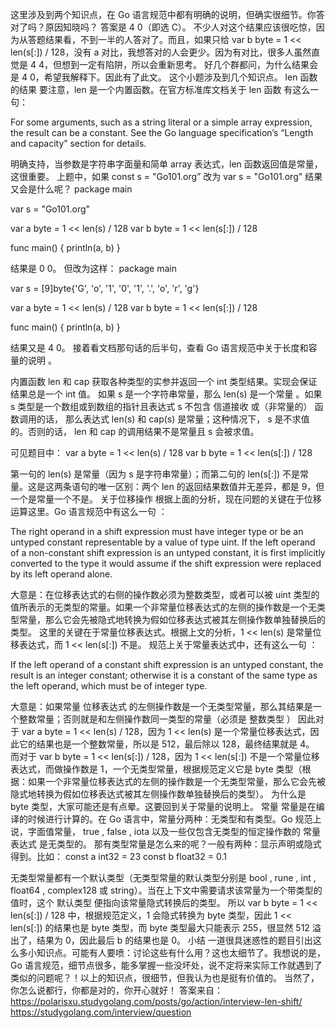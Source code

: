 这里涉及到两个知识点，在 Go 语言规范中都有明确的说明，但确实很细节。你答对了吗？原因知晓吗？
答案是 4 0（即选 C）。
不少人对这个结果应该很吃惊，因为从答题结果看，不到一半的人答对了。而且，如果只给 var b byte = 1 << len(s[:]) / 128，没有 a 对比，我想答对的人会更少。因为有对比，很多人虽然直觉是 4 4，但想到一定有陷阱，所以会重新思考。
好几个群都问，为什么结果会是 4 0，希望我解释下。因此有了此文。
这个小题涉及到几个知识点。
len 函数的结果
要注意，len 是一个内置函数。在官方标准库文档关于 len 函数 有这么一句：

For some arguments, such as a string literal or a simple array expression, the result can be a constant. See the Go language specification’s “Length and capacity” section for details.

明确支持，当参数是字符串字面量和简单 array 表达式，len 函数返回值是常量，这很重要。
上题中，如果 const s = "Go101.org” 改为 var s = "Go101.org" 结果又会是什么呢？
package main

var s = "Go101.org"

var a byte = 1 << len(s) / 128
var b byte = 1 << len(s[:]) / 128

func main() {
println(a, b)
}

结果是 0 0。
但改为这样：
package main

var s = [9]byte{'G', 'o', '1', '0', '1', '.', 'o', 'r', 'g'}

var a byte = 1 << len(s) / 128
var b byte = 1 << len(s[:]) / 128

func main() {
println(a, b)
}

结果又是 4 0。
接着看文档那句话的后半句，查看 Go 语言规范中关于长度和容量的说明 。

内置函数 len 和 cap 获取各种类型的实参并返回一个 int 类型结果。实现会保证结果总是一个 int 值。
如果 s 是一个字符串常量，那么 len(s) 是一个常量 。如果 s 类型是一个数组或到数组的指针且表达式 s 不包含 信道接收 或（非常量的） 函数调用的话， 那么表达式 len(s) 和 cap(s) 是常量；这种情况下， s 是不求值的。否则的话， len 和 cap 的调用结果不是常量且 s 会被求值。

可见题目中：
var a byte = 1 << len(s) / 128
var b byte = 1 << len(s[:]) / 128

第一句的 len(s) 是常量（因为 s 是字符串常量）；而第二句的 len(s[:]) 不是常量。这是这两条语句的唯一区别：两个 len 的返回结果数值并无差异，都是 9，但一个是常量一个不是。
关于位移操作
根据上面的分析，现在问题的关键在于位移运算这里。Go 语言规范中有这么一句 ：

The right operand in a shift expression must have integer type or be an untyped constant representable by a value of type uint. If the left operand of a non-constant shift expression is an untyped constant, it is first implicitly converted to the type it would assume if the shift expression were replaced by its left operand alone.

大意是：在位移表达式的右侧的操作数必须为整数类型，或者可以被 uint 类型的值所表示的无类型的常量。如果一个非常量位移表达式的左侧的操作数是一个无类型常量，那么它会先被隐式地转换为假如位移表达式被其左侧操作数单独替换后的类型。
这里的关键在于常量位移表达式。根据上文的分析，1 << len(s) 是常量位移表达式，而 1 << len(s[:]) 不是。
规范上关于常量表达式中，还有这么一句 ：

If the left operand of a constant shift expression is an untyped constant, the result is an integer constant; otherwise it is a constant of the same type as the left operand, which must be of integer type.

大意是：如果常量 位移表达式 的左侧操作数是一个无类型常量，那么其结果是一个整数常量；否则就是和左侧操作数同一类型的常量（必须是 整数类型 ）
因此对于 var a byte = 1 << len(s) / 128，因为 1 << len(s) 是一个常量位移表达式，因此它的结果也是一个整数常量，所以是 512，最后除以 128，最终结果就是 4。
而对于 var b byte = 1 << len(s[:]) / 128，因为 1 << len(s[:]) 不是一个常量位移表达式，而做操作数是 1，一个无类型常量，根据规范定义它是 byte 类型（根据：如果一个非常量位移表达式的左侧的操作数是一个无类型常量，那么它会先被隐式地转换为假如位移表达式被其左侧操作数单独替换后的类型）。
为什么是 byte 类型，大家可能还是有点晕。这要回到关于常量的说明上。
常量
常量是在编译的时候进行计算的。在 Go 语言中，常量分两种：无类型和有类型。Go 规范上说，字面值常量， true , false , iota 以及一些仅包含无类型的恒定操作数的 常量表达式 是无类型的。
那有类型常量是怎么来的呢？一般有两种：显示声明或隐式得到。比如：
const a int32 = 23
const b float32 = 0.1

无类型常量都有一个默认类型（无类型常量的默认类型分别是 bool , rune , int , float64 , complex128 或 string）。当在上下文中需要请求该常量为一个带类型的值时，这个 默认类型 便指向该常量隐式转换后的类型。
所以 var b byte = 1 << len(s[:]) / 128 中，根据规范定义，1 会隐式转换为 byte 类型，因此 1 << len(s[:]) 的结果也是 byte 类型，而 byte 类型最大只能表示 255，很显然 512 溢出了，结果为 0，因此最后 b 的结果也是 0。
小结
一道很具迷惑性的题目引出这么多小知识点。可能有人要喷：讨论这些有什么用？这也太细节了。我想说的是，Go 语言规范，细节点很多，能多掌握一些没坏处，说不定将来实际工作就遇到了类似的问题呢？！以上的知识点，很细节，但我认为也是挺有价值的。
当然了，你怎么说都行，你都是对的，你开心就好！
答案来自：https://polarisxu.studygolang.com/posts/go/action/interview-len-shift/
https://studygolang.com/interview/question
